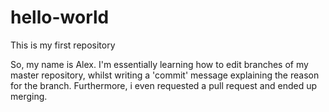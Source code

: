 # hello-world

This is my first repository

So, my name is Alex. I'm essentially learning how to edit branches of my master repository, whilst writing a 'commit' message explaining the reason for the branch. Furthermore, i even requested a pull request and ended up merging.
